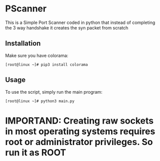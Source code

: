 # PScanner

This is a Simple Port Scanner coded in python that instead of completing the 3 way handshake it creates the syn packet from scratch

## Installation

Make sure you have colorama:

```
[root@linux ~]# pip3 install colorama
```


## Usage

To use the script, simply run the main program:

```
[root@linux ~]# python3 main.py
```
# IMPORTAND: Creating raw sockets in most operating systems requires root or administrator privileges. So run it as ROOT
